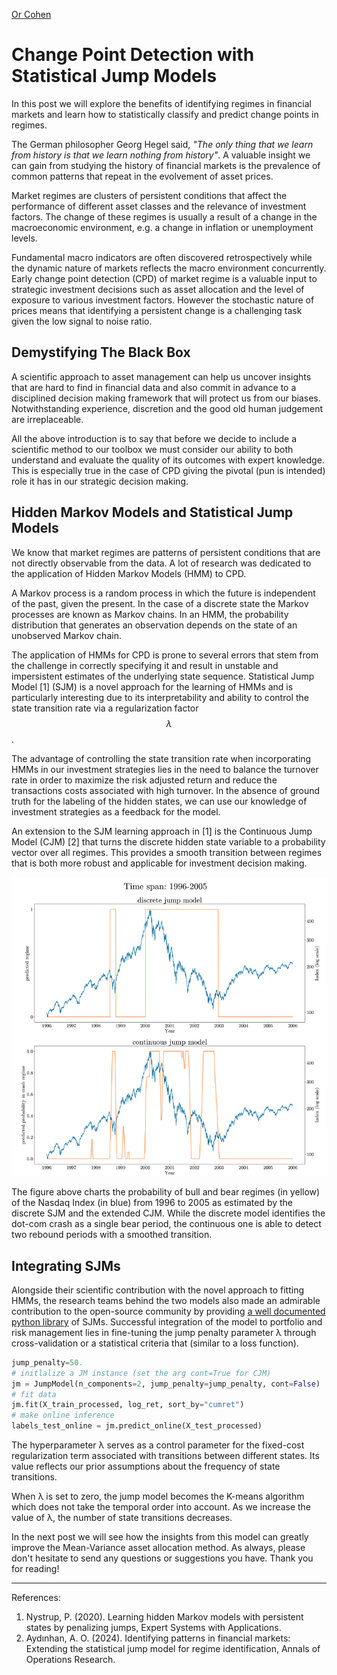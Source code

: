 [Or Cohen](/index.html)
# Change Point Detection with Statistical Jump Models
In this post we will explore the benefits of identifying regimes in financial markets and learn how to statistically classify and predict change points in regimes. 
 
The German philosopher Georg Hegel said, *"The only thing that we learn from history is that we learn nothing from history"*. A valuable insight we can gain from studying the history of financial markets is the prevalence of common patterns that repeat in the evolvement of asset prices.

Market regimes are clusters of persistent conditions that affect the performance of different asset classes and the relevance of investment factors. The change of these regimes is usually a result of a change in the macroeconomic environment, e.g. a change in inflation or unemployment levels.

Fundamental macro indicators are often discovered retrospectively while the dynamic nature of markets reflects the macro environment concurrently. Early change point detection (CPD) of market regime is a valuable input to strategic investment decisions such as asset allocation and the level of exposure to various investment factors.  However the stochastic nature of prices means that identifying a persistent change is a challenging task given the low signal to noise ratio.

## Demystifying The Black Box 
A scientific approach to asset management can help us uncover insights that are hard to find in financial data and also commit in advance to a disciplined decision making framework that will protect us from our biases. Notwithstanding experience, discretion and the  good old human judgement are irreplaceable. 

All the above introduction is to say that before we decide to include a scientific method to our toolbox we must consider our ability to both understand and evaluate the quality of its outcomes with expert knowledge. This is especially true in the case of CPD giving the pivotal (pun is intended) role it has in our strategic decision making. 

## Hidden Markov Models and Statistical Jump Models
We know that market regimes are patterns of persistent conditions that are not directly observable from the data. A lot of research was dedicated to the application of Hidden Markov Models (HMM) to CPD.

A Markov process is a random process in which the future is independent of the past, given the present. In the case of a discrete state the Markov processes are known as Markov chains. In an HMM, the probability distribution that generates an observation depends on the state of an unobserved Markov chain. 

The application of HMMs for CPD is prone to several errors that stem from the challenge in correctly specifying it and result in unstable and impersistent estimates of the underlying state sequence. Statistical Jump Model [1] (SJM) is a novel approach for the learning of HMMs and is particularly interesting due to its interpretability and ability to control the state transition rate via a regularization factor $$\lambda$$. 

The advantage of controlling the state transition rate when incorporating HMMs in our investment strategies lies in the need to balance the turnover rate in order to maximize the risk adjusted return and reduce the transactions costs associated with high turnover. In the absence of ground truth for the labeling of the hidden states, we can use our knowledge of investment strategies as a feedback for the model. 

An extension to the SJM learning approach in [1] is the Continuous Jump Model (CJM) [2] that turns the discrete hidden state variable to a probability vector over all regimes. This provides a smooth transition between regimes that is both more robust and applicable for investment decision making.

![Continuous Statistical Jump Model](/images/sjm1.png)

The figure above charts the probability of bull and bear regimes (in yellow) of the Nasdaq Index (in blue) from 1996 to 2005 as estimated by the discrete SJM and the extended CJM. While the discrete model identifies the dot-com crash as a single bear period, the continuous one is able to detect two rebound periods with a smoothed transition.

## Integrating SJMs
Alongside their scientific contribution with the novel approach to fitting HMMs, the research teams behind the two models also made an admirable contribution to the open-source community by providing [a well documented python library](https://github.com/Yizhan-Oliver-Shu/jump-models?tab=readme-ov-file) of SJMs. Successful integration of the model to portfolio and risk management lies in fine-tuning the jump penalty parameter λ through cross-validation or a statistical criteria that (similar to a loss function).

```python
jump_penalty=50.
# initlalize a JM instance (set the arg cont=True for CJM)
jm = JumpModel(n_components=2, jump_penalty=jump_penalty, cont=False)
# fit data
jm.fit(X_train_processed, log_ret, sort_by="cumret")
# make online inference
labels_test_online = jm.predict_online(X_test_processed)
```
The hyperparameter λ serves as a control parameter for the fixed-cost regularization term associated with transitions between different states. Its value reflects our prior assumptions about the frequency of state transitions. 

When λ is set to zero, the jump model becomes the K-means algorithm which does not take the temporal order into account. As we increase the value of λ, the number of state transitions decreases. 

In the next post we will see how the insights from this model can greatly improve the Mean-Variance asset allocation method. As always, please don't hesitate to send any questions or suggestions you have. 
Thank you for reading!

___
References:
1.  Nystrup, P. (2020). Learning hidden Markov models with persistent states by penalizing jumps, Expert Systems with Applications.
2. Aydınhan, A. O. (2024). Identifying patterns in financial markets: Extending the statistical jump model for regime identification, Annals of Operations Research.
